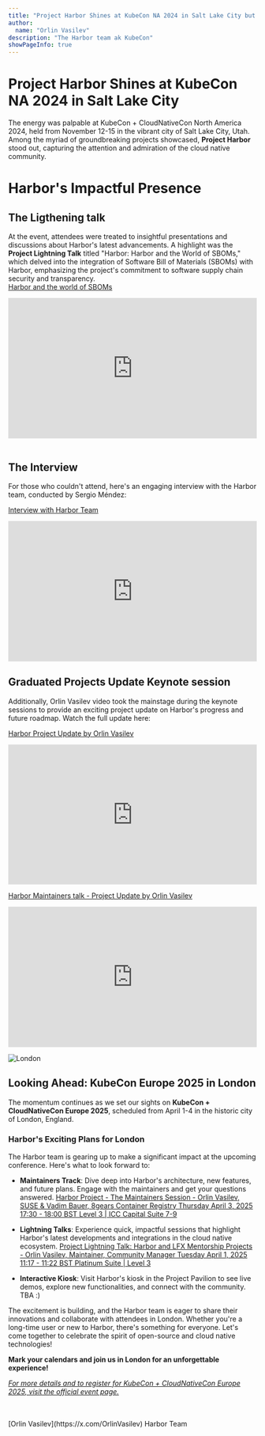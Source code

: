 ```yaml
---
title: "Project Harbor Shines at KubeCon NA 2024 in Salt Lake City but what about London?"
author:
  name: "Orlin Vasilev"
description: "The Harbor team ak KubeCon"
showPageInfo: true
---
```


# Project Harbor Shines at KubeCon NA 2024 in Salt Lake City

The energy was palpable at KubeCon + CloudNativeCon North America 2024, held from November 12-15 in the vibrant city of Salt Lake City, Utah. Among the myriad of groundbreaking projects showcased, **Project Harbor** stood out, capturing the attention and admiration of the cloud native community.

# Harbor's Impactful Presence

## The Ligthening talk
At the event, attendees were treated to insightful presentations and discussions about Harbor's latest advancements. A highlight was the **Project Lightning Talk** titled "Harbor: Harbor and the World of SBOMs," which delved into the integration of Software Bill of Materials (SBOMs) with Harbor, emphasizing the project's commitment to software supply chain security and transparency.
<br>
[Harbor and the world of SBOMs](https://www.youtube.com/watch?v=6Lnx1Q6J_kc)
<div style="position: relative; width: 100%; padding-bottom: 56.25%; height: 0; overflow: hidden;">
    <iframe src="https://www.youtube.com/watch?v=6Lnx1Q6J_kc" style="position: absolute; top: 0; left: 0; width: 100%; height: 100%; border: 0;" frameborder="0" allow="accelerometer; autoplay; encrypted-media; gyroscope; picture-in-picture" allowfullscreen></iframe>
</div>
<br>

## The Interview
For those who couldn't attend, here's an engaging interview with the Harbor team, conducted by Sergio Méndez:

[Interview with Harbor Team](https://youtu.be/T1vQ2LMCx6o)

<div style="position: relative; width: 100%; padding-bottom: 56.25%; height: 0; overflow: hidden;">
    <iframe src="https://youtu.be/T1vQ2LMCx6o" style="position: absolute; top: 0; left: 0; width: 100%; height: 100%; border: 0;" frameborder="0" allow="accelerometer; autoplay; encrypted-media; gyroscope; picture-in-picture" allowfullscreen></iframe>
</div>


## Graduated Projects Update Keynote session

Additionally, Orlin Vasilev video took the mainstage during the keynote sessions to provide an exciting project update on Harbor's progress and future roadmap. Watch the full update here:

[Harbor Project Update by Orlin Vasilev](https://youtu.be/Oif5wQ8UC0s)

<div style="position: relative; width: 100%; padding-bottom: 56.25%; height: 0; overflow: hidden;">
    <iframe src="https://youtu.be/Oif5wQ8UC0s" style="position: absolute; top: 0; left: 0; width: 100%; height: 100%; border: 0;" frameborder="0" allow="accelerometer; autoplay; encrypted-media; gyroscope; picture-in-picture" allowfullscreen></iframe>
</div>

[Harbor Maintainers talk - Project Update by Orlin Vasilev](https://youtu.be/4wD6f4M-1Xs)

<div style="position: relative; width: 100%; padding-bottom: 56.25%; height: 0; overflow: hidden;">
    <iframe src="https://youtu.be/4wD6f4M-1Xs" style="position: absolute; top: 0; left: 0; width: 100%; height: 100%; border: 0;" frameborder="0" allow="accelerometer; autoplay; encrypted-media; gyroscope; picture-in-picture" allowfullscreen></iframe>
</div>

![London](../img/kc-london-2025.png) 

## Looking Ahead: KubeCon Europe 2025 in London

The momentum continues as we set our sights on **KubeCon + CloudNativeCon Europe 2025**, scheduled from April 1-4 in the historic city of London, England.

### Harbor's Exciting Plans for London

The Harbor team is gearing up to make a significant impact at the upcoming conference. Here's what to look forward to:

- **Maintainers Track**: Dive deep into Harbor's architecture, new features, and future plans. Engage with the maintainers and get your questions answered.
[Harbor Project - The Maintainers Session - Orlin Vasilev, SUSE & Vadim Bauer, 8gears Container Registry
Thursday April 3, 2025 17:30 - 18:00 BST
Level 3 | ICC Capital Suite 7-9](https://kccnceu2025.sched.com/event/1td0Y/harbor-project-the-maintainers-session-orlin-vasilev-suse-vadim-bauer-8gears-container-registry?iframe=no&w=100%&sidebar=yes&bg=no)

- **Lightning Talks**: Experience quick, impactful sessions that highlight Harbor's latest developments and integrations in the cloud native ecosystem. 
[Project Lightning Talk: Harbor and LFX Mentorship Projects - Orlin Vasilev, Maintainer, Community Manager
Tuesday April 1, 2025 11:17 - 11:22 BST
Platinum Suite | Level 3 ](https://kccnceu2025.sched.com/event/1tcvE/project-lightning-talk-harbor-and-lfx-mentorship-projects-orlin-vasilev-maintainer-community-manager?iframe=no&w=100%&sidebar=yes&bg=no)

- **Interactive Kiosk**: Visit Harbor's kiosk in the Project Pavilion to see live demos, explore new functionalities, and connect with the community.
TBA :) 

The excitement is building, and the Harbor team is eager to share their innovations and collaborate with attendees in London. Whether you're a long-time user or new to Harbor, there's something for everyone. Let's come together to celebrate the spirit of open-source and cloud native technologies!

**Mark your calendars and join us in London for an unforgettable experience!**

[*For more details and to register for KubeCon + CloudNativeCon Europe 2025, visit the official event page.*](https://events.linuxfoundation.org/kubecon-cloudnativecon-europe/)

<br>
<br>
[Orlin Vasilev](https://x.com/OrlinVasilev)  
Harbor Team
